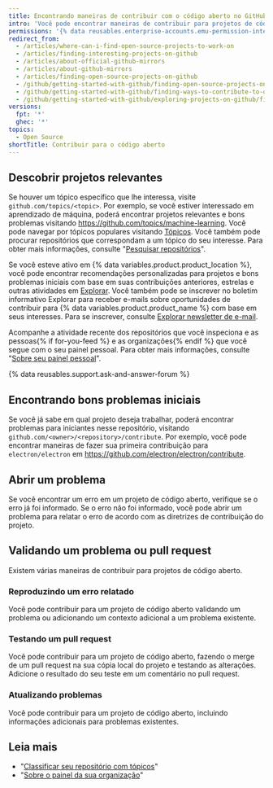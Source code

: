 ```yaml
---
title: Encontrando maneiras de contribuir com o código aberto no GitHub
intro: 'Você pode encontrar maneiras de contribuir para projetos de código aberto em {% data variables.product.product_location %} que são relevantes para você.'
permissions: '{% data reusables.enterprise-accounts.emu-permission-interact %}'
redirect_from:
  - /articles/where-can-i-find-open-source-projects-to-work-on
  - /articles/finding-interesting-projects-on-github
  - /articles/about-official-github-mirrors
  - /articles/about-github-mirrors
  - /articles/finding-open-source-projects-on-github
  - /github/getting-started-with-github/finding-open-source-projects-on-github
  - /github/getting-started-with-github/finding-ways-to-contribute-to-open-source-on-github
  - /github/getting-started-with-github/exploring-projects-on-github/finding-ways-to-contribute-to-open-source-on-github
versions:
  fpt: '*'
  ghec: '*'
topics:
  - Open Source
shortTitle: Contribuir para o código aberto
---
```


## Descobrir projetos relevantes

Se houver um tópico específico que lhe interessa, visite `github.com/topics/<topic>`. Por exemplo, se você estiver interessado em aprendizado de máquina, poderá encontrar projetos relevantes e bons problemas visitando https://github.com/topics/machine-learning. Você pode navegar por tópicos populares visitando [Tópicos](https://github.com/topics). Você também pode procurar repositórios que correspondam a um tópico do seu interesse. Para obter mais informações, consulte "[Pesquisar repositórios](/search-github/searching-on-github/searching-for-repositories#search-by-topic)".

Se você esteve ativo em {% data variables.product.product_location %}, você pode encontrar recomendações personalizadas para projetos e bons problemas iniciais com base em suas contribuições anteriores, estrelas e outras atividades em [Explorar](https://github.com/explore). Você também pode se inscrever no boletim informativo Explorar para receber e-mails sobre oportunidades de contribuir para {% data variables.product.product_name %} com base em seus interesses. Para se inscrever, consulte [Explorar newsletter de e-mail](https://github.com/explore/subscribe).

Acompanhe a atividade recente dos repositórios que você inspeciona e as pessoas{% if for-you-feed %} e as organizações{% endif %} que você segue com o seu painel pessoal. Para obter mais informações, consulte "[Sobre seu painel pessoal](/articles/about-your-personal-dashboard)".

{% data reusables.support.ask-and-answer-forum %}

## Encontrando bons problemas iniciais

Se você já sabe em qual projeto deseja trabalhar, poderá encontrar problemas para iniciantes nesse repositório, visitando `github.com/<owner>/<repository>/contribute`. Por exemplo, você pode encontrar maneiras de fazer sua primeira contribuição para `electron/electron` em https://github.com/electron/electron/contribute.

## Abrir um problema

Se você encontrar um erro em um projeto de código aberto, verifique se o erro já foi informado. Se o erro não foi informado, você pode abrir um problema para relatar o erro de acordo com as diretrizes de contribuição do projeto.

## Validando um problema ou pull request

Existem várias maneiras de contribuir para projetos de código aberto.

### Reproduzindo um erro relatado
Você pode contribuir para um projeto de código aberto validando um problema ou adicionando um contexto adicional a um problema existente.

### Testando um pull request
Você pode contribuir para um projeto de código aberto, fazendo o merge de um pull request na sua cópia local do projeto e testando as alterações. Adicione o resultado do seu teste em um comentário no pull request.

### Atualizando problemas
Você pode contribuir para um projeto de código aberto, incluindo informações adicionais para problemas existentes.


## Leia mais

- "[Classificar seu repositório com tópicos](/articles/classifying-your-repository-with-topics)"
- "[Sobre o painel da sua organização](/articles/about-your-organization-dashboard)"
